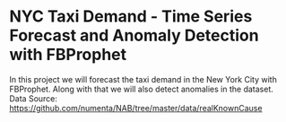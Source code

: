# NYC Taxi Demand - Time Series Forecast and Anomaly Detection with FBProphet

In this project we will forecast the taxi demand in the New York City with FBProphet. Along with that we will also detect anomalies in the dataset.
Data Source: https://github.com/numenta/NAB/tree/master/data/realKnownCause

